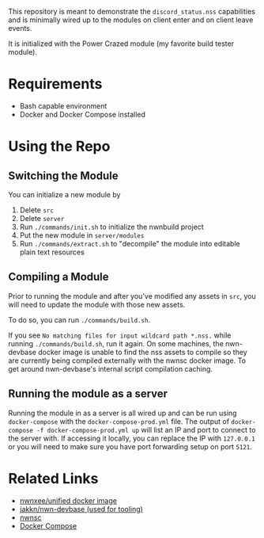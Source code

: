 This repository is meant to demonstrate the `discord_status.nss` capabilities and is minimally wired up to the modules on client enter and on client leave events.

It is initialized with the Power Crazed module (my favorite build tester module).

# Requirements
* Bash capable environment
* Docker and Docker Compose installed

# Using the Repo

## Switching the Module
You can initialize a new module by
1. Delete `src`
2. Delete `server`
3. Run `./commands/init.sh` to initialize the nwnbuild project
4. Put the new module in `server/modules`
5. Run `./commands/extract.sh` to "decompile" the module into editable plain text resources

## Compiling a Module
Prior to running the module and after you've modified any assets in `src`, you will need to update the module with those new assets.

To do so, you can run `./commands/build.sh`.

If you see `No matching files for input wildcard path *.nss.` while running `./commands/build.sh`, run it again. On some machines, the nwn-devbase docker image is unable to find the nss assets to compile so they are currently being compiled externally with the nwnsc docker image. To get around nwn-devbase's internal script compilation caching.

## Running the module as a server
Running the module in as a server is all wired up and can be run using `docker-compose` with the `docker-compose-prod.yml` file. The output of `docker-compose -f docker-compose-prod.yml up` will list an IP and port to connect to the server with. If accessing it locally, you can replace the IP with `127.0.0.1` or you will need to make sure you have port forwarding setup on port `5121`.

# Related Links
* [nwnxee/unified docker image](https://hub.docker.com/r/nwnxee/unified)
* [jakkn/nwn-devbase (used for tooling)](https://github.com/jakkn/nwn-devbase)
* [nwnsc](https://neverwintervault.org/project/nwnee/other/tool/nwnsc-nwn-enhanced-edition-script-compiler)
* [Docker Compose](https://docs.docker.com/compose/)
